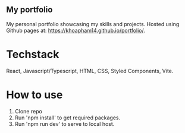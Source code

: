 ## My portfolio

My personal portfolio showcasing my skills and projects. Hosted using Github pages at: https://khoapham14.github.io/portfolio/.

# Techstack
React, Javascript/Typescript, HTML, CSS, Styled Components, Vite.

# How to use
1. Clone repo
2. Run 'npm install' to get required packages.
3. Run 'npm run dev' to serve to local host.
